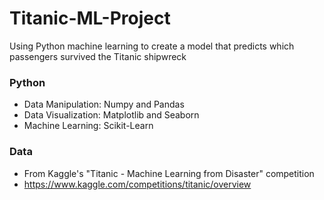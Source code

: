 # Titanic-ML-Project
Using Python machine learning to create a model that predicts which passengers survived the Titanic shipwreck
### Python
* Data Manipulation: Numpy and Pandas
* Data Visualization: Matplotlib and Seaborn
* Machine Learning: Scikit-Learn
### Data
* From Kaggle's "Titanic - Machine Learning from Disaster" competition
* https://www.kaggle.com/competitions/titanic/overview

